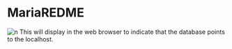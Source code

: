# MariaREDME

![n](https://user-images.githubusercontent.com/94410334/197752279-cde96874-4601-43da-90b9-5fb306776ac3.jpg)
This will display in the web browser to indicate that the database points to the localhost.

